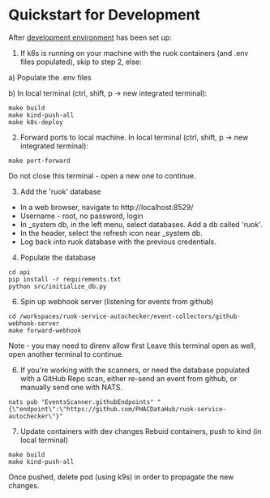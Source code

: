 # Quickstart for Development

After [development environment](./development-environment.md) has been set up: 

1. If k8s is running on your machine with the ruok containers (and .env files populated), skip to step 2, else:

a)  Populate the .env files

b) In local terminal (ctrl, shift, p -> new integrated terminal):

```
make build
make kind-push-all
make k8s-deploy
```


2. Forward ports to local machine.  In local terminal (ctrl, shift, p -> new integrated terminal):
```
make port-forward
```
Do not close this terminal - open a new one to continue. 

3. Add the 'ruok' database 

* In a web browser, navigate to http://localhost:8529/
* Username - root, no password, login
* In _system db, in the left menu, select databases.  Add a db called 'ruok'.  
* In the header, select the refresh icon near _system db.
* Log back into ruok database with the previous credentials.

4. Populate the database
```
cd api
pip install -r requirements.txt
python src/initialize_db.py
```

6. Spin up webhook server (listening for events from github)
```
cd /workspaces/ruok-service-autochecker/event-collectors/github-webhook-server
make forward-webhook
```
Note - you may need to direnv allow first
Leave this terminal open as well, open another terminal to continue. 

6. If you're working with the scanners, or need the database populated with a GitHub Repo scan, either re-send an event from github, or manually send one with NATS. 
```
nats pub "EventsScanner.githubEndpoints" "{\"endpoint\":\"https://github.com/PHACDataHub/ruok-service-autochecker\"}"
```

7. Update containers with dev changes 
Rebuid containers, push to kind (in local terminal)
```
make build
make kind-push-all
```
Once pushed, delete pod (using k9s) in order to propagate the new changes.